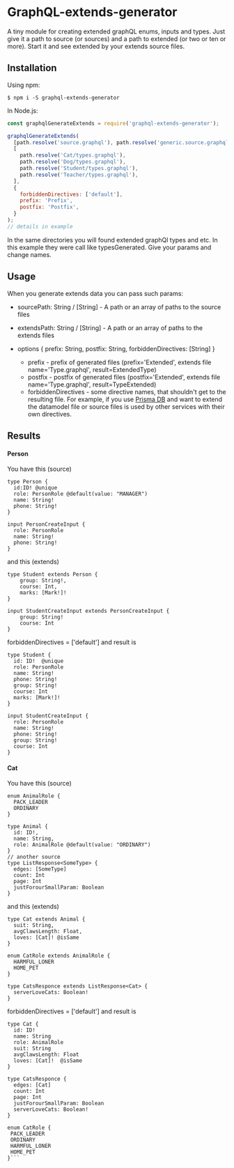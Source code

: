# GraphQL-extends-generator

A tiny module for creating extended graphQL enums, inputs and types.
Just give it a path to source (or sources) and a path to extended (or two or ten or more).
Start it and see extended by your extends source files.

## Installation

Using npm:
```shell
$ npm i -S graphql-extends-generator
```

In Node.js:
```js
const graphqlGenerateExtends = require('graphql-extends-generator');

graphqlGenerateExtends(
  [path.resolve('source.graphql'), path.resolve('generic.source.graphql')],
  [
    path.resolve('Cat/types.graphql'),
    path.resolve('Dog/types.graphql'),
    path.resolve('Student/types.graphql'),
    path.resolve('Teacher/types.graphql'),
  ],
  {
    forbiddenDirectives: ['default'],
    prefix: 'Prefix',
    postfix: 'Postfix',
  }
);
// details in example
```

In the same directories you will found extended graphQl types and etc. In this example they were call like typesGenerated.
Give your params and change names.

## Usage
When you generate extends data you can pass such params:
* sourcePath: String / [String] - A path or an array of paths to the source files
* extendsPath: String / [String] - A path or an array of paths to the extends files

* options { prefix: String, postfix: String, forbiddenDirectives: [String] }
    * prefix - prefix of generated files (prefix='Extended', extends file name='Type.graphql', result=ExtendedType)
    * postfix - postfix of generated files (postfix='Extended', extends file name='Type.graphql', result=TypeExtended)
    * forbiddenDirectives - some directive names, that shouldn't get to the resulting file.
     For example, if you use [Prisma DB](https://www.prisma.io "Prisma's Homepage") and want to extend the datamodel file
      or source files is used by other services with their own directives.


## Results

#### Person
You have this (source)
```
type Person {
  id:ID! @unique
  role: PersonRole @default(value: "MANAGER")
  name: String!
  phone: String!
}

input PersonCreateInput {
  role: PersonRole
  name: String!
  phone: String!
}
```
and this (extends)
```
type Student extends Person {
    group: String!,
    course: Int,
    marks: [Mark!]!
}

input StudentCreateInput extends PersonCreateInput {
    group: String!
    course: Int
}
```
forbiddenDirectives = ['default']
and result is
```
type Student {
  id: ID!  @unique
  role: PersonRole
  name: String!
  phone: String!
  group: String!
  course: Int
  marks: [Mark!]!
}

input StudentCreateInput {
  role: PersonRole
  name: String!
  phone: String!
  group: String!
  course: Int
}
```

#### Cat
You have this (source)
```
enum AnimalRole {
  PACK_LEADER
  ORDINARY
}

type Animal {
  id: ID!,
  name: String,
  role: AnimalRole @default(value: "ORDINARY")
}
// another source
type ListResponse<SomeType> {
  edges: [SomeType]
  count: Int
  page: Int
  justForourSmallParam: Boolean
}

```
and this (extends)
```
type Cat extends Animal {
  suit: String,
  avgClawsLength: Float,
  loves: [Cat]! @isSame
}

enum CatRole extends AnimalRole {
  HARMFUL_LONER
  HOME_PET
}

type CatsResponce extends ListResponse<Cat> {
  serverLoveCats: Boolean!
}
```
forbiddenDirectives = ['default']
and result is
```
type Cat {
  id: ID!
  name: String
  role: AnimalRole
  suit: String
  avgClawsLength: Float
  loves: [Cat]!  @isSame
}

type CatsResponce {
  edges: [Cat]
  count: Int
  page: Int
  justForourSmallParam: Boolean
  serverLoveCats: Boolean!
}

enum CatRole {
 PACK_LEADER
 ORDINARY
 HARMFUL_LONER
 HOME_PET
}```
